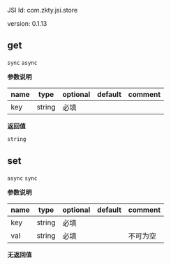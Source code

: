 

JSI Id: com.zkty.jsi.store

version: 0.1.13



## get
`sync` `async`



**参数说明**

| name                        | type      | optional | default   | comment  |
| --------------------------- | --------- | -------- | --------- |--------- |
| key | string | 必填 |  |  |
**返回值**
``` js
string
``` 



## set
`async` `sync`



**参数说明**

| name                        | type      | optional | default   | comment  |
| --------------------------- | --------- | -------- | --------- |--------- |
| key | string | 必填 |  |  |
| val | string | 必填 |  | 不可为空 |
**无返回值**


    